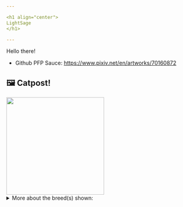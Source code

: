 ```yaml
---

<h1 align="center">
LightSage
</h1>

---
```


Hello there!


- Github PFP Sauce: https://www.pixiv.net/en/artworks/70160872


## 🖼️ Catpost!

<sub>
    <img src="https://cdn2.thecatapi.com/images/4-5SzDNIL.jpg" height="256">
</sub>


<details>
<summary>More about the breed(s) shown:</summary>

Breed: Bengal

Description: Bengals are a lot of fun to live with, but they're definitely not the cat for everyone, or for first-time cat owners. Extremely intelligent, curious and active, they demand a lot of interaction and woe betide the owner who doesn't provide it.

Links:
<ul>
  <li>CFA http://cfa.org/Breeds/BreedsAB/Bengal.aspx</li>
  <li>Wikipedia https://en.wikipedia.org/wiki/Bengal_(cat)</li>
</ul> 

</details>
